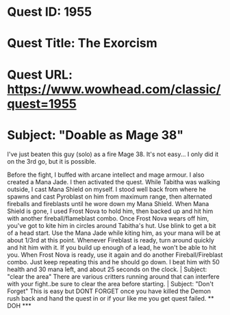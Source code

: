 # Quest ID: 1955
# Quest Title: The Exorcism
# Quest URL: https://www.wowhead.com/classic/quest=1955
# Subject: "Doable as Mage 38"
I've just beaten this guy (solo) as a fire Mage 38. It's not easy... I only did it on the 3rd go, but it is possible.

Before the fight, I buffed with arcane intellect and mage armour. I also created a Mana Jade. I then activated the quest. While Tabitha was walking outside, I cast Mana Shield on myself. I stood well back from where he spawns and cast Pyroblast on him from maximum range, then alternated fireballs and fireblasts until he wore down my Mana Shield. When Mana Shield is gone, I used Frost Nova to hold him, then backed up and hit him with another fireball/flameblast combo. Once Frost Nova wears off him, you've got to kite him in circles around Tabitha's hut. Use blink to get a bit of a head start. Use the Mana Jade while kiting him, as your mana will be at about 1/3rd at this point. Whenever Fireblast is ready, turn around quickly and hit him with it. If you build up enough of a lead, he won't be able to hit you. When Frost Nova is ready, use it again and do another Fireball/Fireblast combo. Just keep repeating this and he should go down. I beat him with 50 health and 30 mana left, and about 25 seconds on the clock. | Subject: "clear the area"
There are various critters running around that can interfere with your fight..be sure to clear the area before starting. | Subject: "Don't Forget"
This is easy but DONT FORGET once you have killed the Demon rush back and hand the quest in or if your like me you get quest failed. ** DOH ***